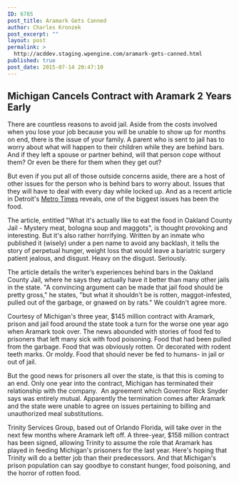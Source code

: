 ```yaml
---
ID: 6785
post_title: Aramark Gets Canned
author: Charles Kronzek
post_excerpt: ""
layout: post
permalink: >
  http://acddev.staging.wpengine.com/aramark-gets-canned.html
published: true
post_date: 2015-07-14 20:47:10
---
```

<h2><b>Michigan Cancels Contract with Aramark 2 Years Early</b></h2>
There are countless reasons to avoid jail. Aside from the costs involved when you lose your job because you will be unable to show up for months on end, there is the issue of your family. A parent who is sent to jail has to worry about what will happen to their children while they are behind bars. And if they left a spouse or partner behind, will that person cope without them? Or even be there for them when they get out?

But even if you put all of those outside concerns aside, there are a host of other issues for the person who is behind bars to worry about. Issues that they will have to deal with every day while locked up. And as a recent article in Detroit's <a href="http://www.metrotimes.com/" target="_blank">Metro Times</a> reveals, one of the biggest issues has been the food.<!--more-->

The article, entitled "What it's actually like to eat the food in Oakland County Jail - Mystery meat, bologna soup and maggots", is thought provoking and interesting. But it's also rather horrifying. Written by an inmate who published it (wisely) under a pen name to avoid any backlash, it tells the story of perpetual hunger, weight loss that would leave a bariatric surgery patient jealous, and disgust. Heavy on the disgust. Seriously.

The article details the writer’s experiences behind bars in the Oakland County Jail, where he says they actually have it better than many other jails in the state. "A convincing argument can be made that jail food should be pretty gross," he states, "but what it shouldn't be is rotten, maggot-infested, pulled out of the garbage, or gnawed on by rats." We couldn't agree more.

Courtesy of Michigan's three year, $145 million contract with Aramark, prison and jail food around the state took a turn for the worse one year ago when Aramark took over. The news abounded with stories of food fed to prisoners that left many sick with food poisoning. Food that had been pulled from the garbage. Food that was obviously rotten. Or decorated with rodent teeth marks. Or moldy. Food that should never be fed to humans- in jail or out of jail.

But the good news for prisoners all over the state, is that this is coming to an end. Only one year into the contract, Michigan has terminated their relationship with the company.  An agreement which Governor Rick Snyder says was entirely mutual. Apparently the termination comes after Aramark and the state were unable to agree on issues pertaining to billing and unauthorized meal substitutions.

Trinity Services Group, based out of Orlando Florida, will take over in the next few months where Aramark left off. A three-year, $158 million contract has been signed, allowing Trinity to assume the role that Aramark has played in feeding Michigan's prisoners for the last year. Here's hoping that Trinity will do a better job than their predecessors. And that Michigan's prison population can say goodbye to constant hunger, food poisoning, and the horror of rotten food.